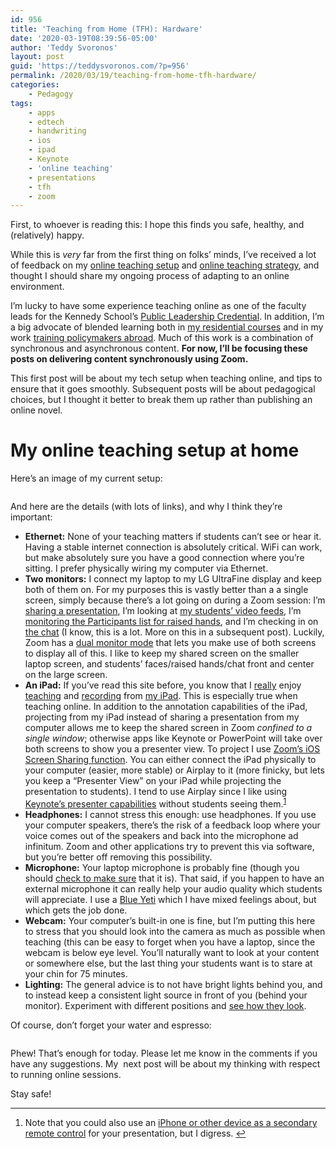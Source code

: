```yaml
---
id: 956
title: 'Teaching from Home (TFH): Hardware'
date: '2020-03-19T08:39:56-05:00'
author: 'Teddy Svoronos'
layout: post
guid: 'https://teddysvoronos.com/?p=956'
permalink: /2020/03/19/teaching-from-home-tfh-hardware/
categories:
    - Pedagogy
tags:
    - apps
    - edtech
    - handwriting
    - ios
    - ipad
    - Keynote
    - 'online teaching'
    - presentations
    - tfh
    - zoom
---
```


First, to whoever is reading this: I hope this finds you safe, healthy, and (relatively) happy.

While this is <em>very</em> far from the first thing on folks’ minds, I’ve received a lot of feedback on my <a href="https://twitter.com/tedsvo/status/1238083013705162755?s=21">online teaching setup</a> and <a href="https://twitter.com/epodharvard/status/1238502829981040641?s=21">online teaching strategy</a>, and thought I should share my ongoing process of adapting to an online environment.

I’m lucky to have some experience teaching online as one of the faculty leads for the Kennedy School’s <a href="https://onlinelearning.hks.harvard.edu/public-leadership-credential/">Public Leadership Credential</a>. In addition, I’m a big advocate of blended learning both in <a href="https://canvas.harvard.edu/courses/34568">my residential courses</a> and in my work <a href="https://epod.cid.harvard.edu/project/training-policymakers-use-evidence">training policymakers abroad</a>. Much of this work is a combination of synchronous and asynchronous content. <strong>For now, I’ll be focusing these posts on delivering content synchronously using Zoom.</strong>

This first post will be about my tech setup when teaching online, and tips to ensure that it goes smoothly. Subsequent posts will be about pedagogical choices, but I thought it better to break them up rather than publishing an online novel.
<h1>My online teaching setup at home</h1>
Here’s an image of my current setup:

<figure><img src="https://teddysvoronos.com/wp-content/uploads/2020/03/My-online-teaching-setup-scaled.jpeg" alt="" /></figure>And here are the details (with lots of links), and why I think they’re important:
<ul>
	<li><strong>Ethernet:</strong> None of your teaching matters if students can’t see or hear it. Having a stable internet connection is absolutely critical. WiFi can work, but make absolutely sure you have a good connection where you’re sitting. I prefer physically wiring my computer via Ethernet.</li>
	<li><strong>Two monitors:</strong> I connect my laptop to my LG UltraFine display and keep both of them on. For my purposes this is vastly better than a a single screen, simply because there’s a lot going on during a Zoom session: I’m <a href="https://support.zoom.us/hc/en-us/articles/201362153-Sharing-your-screen">sharing a presentation</a>, I’m looking at <a href="https://support.zoom.us/hc/en-us/articles/360000005883-Displaying-participants-in-gallery-view">my students’ video feeds</a>, I’m <a href="https://support.zoom.us/hc/en-us/articles/115001286183-Nonverbal-Feedback-During-Meetings">monitoring the Participants list for raised hands</a>, and I’m checking in on <a href="https://support.zoom.us/hc/en-us/articles/203650445-In-Meeting-Chat">the chat</a> (I know, this is a lot. More on this in a subsequent post). Luckily, Zoom has a <a href="https://support.zoom.us/hc/en-us/articles/201362583-Using-Dual-Monitors-with-the-Zoom-Desktop-Client">dual monitor mode</a> that lets you make use of both screens to display all of this. I like to keep my shared screen on the smaller laptop screen, and students’ faces/raised hands/chat front and center on the large screen.</li>
	<li><strong>An iPad:</strong> If you’ve read this site before, you know that I <a href="https://teddysvoronos.com/2017/11/26/my-setup/">really</a> enjoy <a href="https://teddysvoronos.com/2015/11/19/in-praise-of-goodnotes/">teaching</a> and <a href="https://teddysvoronos.com/2018/12/04/producing-recording-editing-and-sharing-animated-videos-on-ipad/">recording</a> from <a href="https://teddysvoronos.com/2016/07/13/interview-live-annotation-of-student-work-with-goodnotes/">my iPad</a>. This is especially true when teaching online. In addition to the annotation capabilities of the iPad, projecting from my iPad instead of sharing a presentation from my computer allows me to keep the shared screen in Zoom <em>confined to a single window</em>; otherwise apps like Keynote or PowerPoint will take over both screens to show you a presenter view. To project I use <a href="https://support.zoom.us/hc/en-us/articles/201379235-iOS-Screen-Sharing-with-the-Zoom-Desktop-Client">Zoom’s iOS Screen Sharing function</a>. You can either connect the iPad physically to your computer (easier, more stable) or Airplay to it (more finicky, but lets you keep a “Presenter View” on your iPad while projecting the presentation to students). I tend to use Airplay since I like using <a href="https://teddysvoronos.com/2015/10/16/a-good-day-to-keynote-hard-2/">Keynote’s presenter capabilities</a> without students seeing them.<sup><a id="fnr1-27676" class="footnote" title="see footnote" href="#fn1-27676">1</a></sup></li>
	<li><strong>Headphones:</strong> I cannot stress this enough: use headphones. If you use your computer speakers, there’s the risk of a feedback loop where your voice comes out of the speakers and back into the microphone ad infinitum. Zoom and other applications try to prevent this via software, but you’re better off removing this possibility.</li>
	<li><strong>Microphone:</strong> Your laptop microphone is probably fine (though you should <a href="https://support.zoom.us/hc/en-us/articles/201362283-Testing-Computer-or-Device-Audio">check to make sure</a> that it is). That said, if you happen to have an external microphone it can really help your audio quality which students will appreciate. I use a <a href="https://www.bluedesigns.com/products/yeti/">Blue Yeti</a> which I have mixed feelings about, but which gets the job done.</li>
	<li><strong>Webcam:</strong> Your computer’s built-in one is fine, but I’m putting this here to stress that you should look into the camera as much as possible when teaching (this can be easy to forget when you have a laptop, since the webcam is below eye level. You’ll naturally want to look at your content or somewhere else, but the last thing your students want is to stare at your chin for 75 minutes.</li>
	<li><strong>Lighting:</strong> The general advice is to not have bright lights behind you, and to instead keep a consistent light source in front of you (behind your monitor). Experiment with different positions and <a href="https://support.zoom.us/hc/en-us/articles/201362313-How-do-I-test-my-video-">see how they look</a>.</li>
</ul>
Of course, don’t forget your water and espresso:

<figure><img src="https://teddysvoronos.com/wp-content/uploads/2020/03/Me-teaching-online-1-scaled.jpeg" alt="" /></figure>Phew! That’s enough for today. Please let me know in the comments if you have any suggestions. My  next post will be about my thinking with respect to running online sessions.

Stay safe!
<div class="footnotes">

<hr />

<ol>
	<li id="fn1-27676">Note that you could also use an <a href="https://support.apple.com/en-us/HT204378">iPhone or other device as a secondary remote control</a> for your presentation, but I digress. <a class="reversefootnote" title="return to article" href="#fnr1-27676">↩︎</a></li>
</ol>
</div>